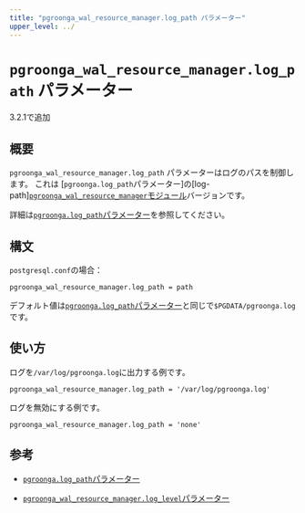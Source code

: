 ```yaml
---
title: "pgroonga_wal_resource_manager.log_path パラメーター"
upper_level: ../
---
```


# `pgroonga_wal_resource_manager.log_path` パラメーター

3.2.1で追加

## 概要

`pgroonga_wal_resource_manager.log_path` パラメーターはログのパスを制御します。
これは [`pgroonga.log_path`パラメーター]の[log-path][`pgroonga_wal_resource_manager`モジュール][pgroonga-wal-resource-manager]バージョンです。

詳細は[`pgroonga.log_path`パラメーター][log-path]を参照してください。

## 構文

`postgresql.conf`の場合：

```text
pgroonga_wal_resource_manager.log_path = path
```

デフォルト値は[`pgroonga.log_path`パラメーター][log-path]と同じで`$PGDATA/pgroonga.log`です。

## 使い方

ログを`/var/log/pgroonga.log`に出力する例です。

```text
pgroonga_wal_resource_manager.log_path = '/var/log/pgroonga.log'
```

ログを無効にする例です。

```text
pgroonga_wal_resource_manager.log_path = 'none'
```

## 参考

  * [`pgroonga.log_path`パラメーター][log-path]

  * [`pgroonga_wal_resource_manager.log_level`パラメーター][pgroonga-wal-resource-manager-log-level]

[pgroonga-wal-resource-manager]:../modules/pgroonga-wal-resource-manager.html

[log-path]:log-path.html

[pgroonga-wal-resource-manager-log-level]:pgroonga-wal-resource-manager-log-level.html
